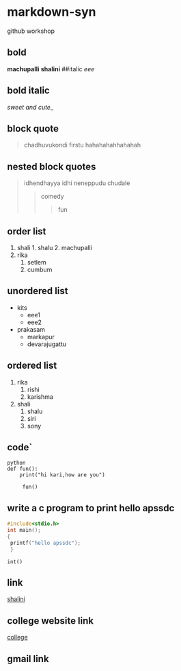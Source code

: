 # markdown-syn
github workshop
## bold
**machupalli**
__shalini__
##italic
*eee*
## bold italic
_sweet and cute__
## block quote
>chadhuvukondi firstu
hahahahahhahahah
## nested block quotes
>idhendhayya idhi neneppudu chudale
>>comedy
>>>fun
## order list
1. shali
       1. shalu
       2. machupalli
 2. rika
       1. setlem
       2. cumbum
## unordered list
- kits
    * eee1
    * eee2
- prakasam
     * markapur
     * devarajugattu
## ordered list
1. rika
    1. rishi
    2. karishma
 2. shali
    1. shalu
    2. siri
    3. sony
  ## code`
  ```
  python
  def fun():
      print("hi kari,how are you")
 ```
 ```
      fun()
 ```
## write a c program to print hello apssdc
```c
#include<stdio.h>
int main();
{
 printf("hello apssdc");
 }
 ```
 ```
 int()
 ```
## link
[shalini](https://www.markdownguide.org/cheat-sheet/)
## college website link
[college](https://www.kits-anna.com)
## gmail link
[](https://www.shalinimachupalli227@gmail.com)

